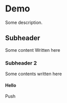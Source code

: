 # Demo

Some description. 

## Subheader
Some content Written here

### Subheader 2
Some contents written here

#### Hello
Push 
